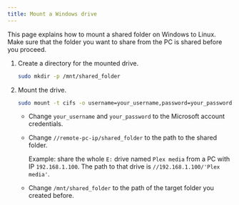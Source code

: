 ```yaml
---
title: Mount a Windows drive
---
```


This page explains how to mount a shared folder on Windows to Linux. Make sure that the folder you want to share from the PC is shared before you proceed.

<div class="steps" markdown>

1. Create a directory for the mounted drive.

	```bash
	sudo mkdir -p /mnt/shared_folder
	```

1. Mount the drive.
	
	```bash
	sudo mount -t cifs -o username=your_username,password=your_password //remote-pc-ip/shared_folder /mnt/shared_folder
	```

	- Change `your_username` and `your_password` to the Microsoft account credentials.
	- Change `//remote-pc-ip/shared_folder` to the path to the shared folder. 
		
		Example:	 share the whole `E:` drive named `Plex media` from a PC with IP `192.168.1.100`. The path to that drive is `//192.168.1.100/'Plex media'`.

	- Change `/mnt/shared_folder` to the path of the target folder you created before.

</div>